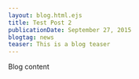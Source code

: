 ```yaml
---
layout: blog.html.ejs
title: Test Post 2
publicationDate: September 27, 2015
blogtag: news
teaser: This is a blog teaser
---
```


Blog content